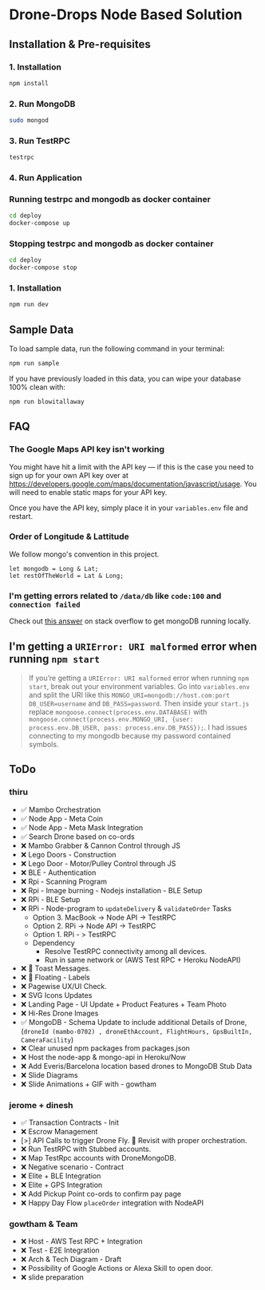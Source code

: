 # Drone-Drops Node Based Solution

## Installation & Pre-requisites

### 1. Installation

```bash
npm install
```

### 2. Run MongoDB

```bash
sudo mongod
```

### 3. Run TestRPC

```bash
testrpc
```

### 4. Run Application


### Running testrpc and mongodb as docker container
```bash
cd deploy
docker-compose up
```


### Stopping testrpc and mongodb as docker container
```bash
cd deploy
docker-compose stop
```


### 1. Installation

```bash
npm run dev
```



## Sample Data

To load sample data, run the following command in your terminal:

```bash
npm run sample
```

If you have previously loaded in this data, you can wipe your database 100% clean with:

```bash
npm run blowitallaway
```

## FAQ

### The Google Maps API key isn't working

You might have hit a limit with the API key — if this is the case you need to sign up for your own API key over at <https://developers.google.com/maps/documentation/javascript/usage>. 
You will need to enable static maps for your API key.

Once you have the API key, simply place it in your `variables.env` file and restart.

### Order of Longitude & Lattitude
We follow mongo's convention in this project.
```
let mongodb = Long & Lat;
let restOfTheWorld = Lat & Long;
```
### I'm getting errors related to `/data/db` like `code:100` and `connection failed`

Check out [this answer](https://stackoverflow.com/questions/7948789/mongodb-mongod-complains-that-there-is-no-data-db-folder#answer-7948986) on stack overflow to get mongoDB running locally.

## I'm getting a `URIError: URI malformed` error when running `npm start`

> If you’re getting a `URIError: URI malformed` error when running `npm start`, break out your environment variables. Go into `variables.env` and split the URI like this `MONGO_URI=mongodb://host.com:port` `DB_USER=username` and `DB_PASS=password`. Then inside your `start.js` replace `mongoose.connect(process.env.DATABASE)` with `mongoose.connect(process.env.MONGO_URI, {user: process.env.DB_USER, pass: process.env.DB_PASS});`. I had issues connecting to my mongodb because my password contained symbols.


## ToDo

### thiru
- ✅ Mambo Orchestration
- ✅ Node App - Meta Coin
- ✅ Node App - Meta Mask Integration
- ✅ Search Drone based on co-ords
- ❌ Mambo Grabber & Cannon Control through JS
- ❌ Lego Doors - Construction
- ❌ Lego Door - Motor/Pulley Control through JS
- ❌ BLE - Authentication
- ❌ Rpi - Scanning Program
- ❌ Rpi - Image burning - Nodejs installation - BLE Setup
- ❌ RPi - BLE Setup
- ❌ RPi - Node-program to `updateDelivery` & `validateOrder` Tasks
    - Option 3. MacBook -> Node API -> TestRPC
    - Option 2. RPi -> Node API -> TestRPC
    - Option 1. RPi - > TestRPC
    - Dependency
        - Resolve TestRPC connectivity among all devices. 
        - Run in same network or (AWS Test RPC + Heroku NodeAPI)
- ❌ 💄 Toast Messages.
- ❌ 💄 Floating - Labels
- ❌ Pagewise UX/UI Check. 
- ❌ SVG Icons Updates
- ❌ Landing Page - UI Update + Product Features + Team Photo
- ❌ Hi-Res Drone Images
- ✅ MongoDB - Schema Update to include additional Details of Drone, (`droneId (mambo-0702) , droneEthAccount, FlightHours, GpsBuiltIn, CameraFacility`)
- ❌ Clear unused npm packages from packages.json
- ❌ Host the node-app & mongo-api in Heroku/Now
- ❌ Add Everis/Barcelona location based drones to MongoDB Stub Data
- ❌ Slide Diagrams
- ❌ Slide Animations + GIF with - gowtham

### jerome + dinesh
- ✅ Transaction Contracts - Init
- ❌ Escrow Management
- [>] API Calls to trigger Drone Fly. 🎫 Revisit with proper orchestration.
- ❌ Run TestRPC with Stubbed accounts.
- ❌ Map TestRpc accounts with DroneMongoDB.
- ❌ Negative scenario - Contract
- ❌ Elite + BLE Integration
- ❌ Elite + GPS Integration
- ❌ Add Pickup Point co-ords to confirm pay page
- ❌ Happy Day Flow `placeOrder` integration with NodeAPI


### gowtham & Team
- ❌ Host - AWS Test RPC + Integration
- ❌ Test - E2E Integration
- ❌ Arch & Tech Diagram - Draft
- ❌ Possibility of Google Actions or Alexa Skill to open door.
- ❌ slide preparation
